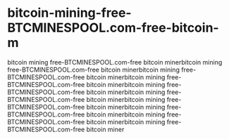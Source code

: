 # bitcoin-mining-free-BTCMINESPOOL.com-free-bitcoin-m
bitcoin mining free-BTCMINESPOOL.com-free bitcoin minerbitcoin mining free-BTCMINESPOOL.com-free bitcoin minerbitcoin mining free-BTCMINESPOOL.com-free bitcoin minerbitcoin mining free-BTCMINESPOOL.com-free bitcoin minerbitcoin mining free-BTCMINESPOOL.com-free bitcoin minerbitcoin mining free-BTCMINESPOOL.com-free bitcoin minerbitcoin mining free-BTCMINESPOOL.com-free bitcoin minerbitcoin mining free-BTCMINESPOOL.com-free bitcoin minerbitcoin mining free-BTCMINESPOOL.com-free bitcoin minerbitcoin mining free-BTCMINESPOOL.com-free bitcoin miner
